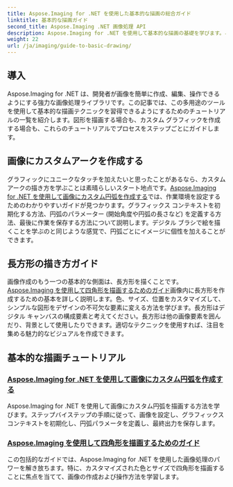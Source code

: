 ```yaml
---
title: Aspose.Imaging for .NET を使用した基本的な描画の総合ガイド
linktitle: 基本的な描画ガイド
second_title: Aspose.Imaging .NET 画像処理 API
description: Aspose.Imaging for .NET を使用して基本的な描画の基礎を学びます。このステップバイステップのチュートリアルでは、図形の作成、変換の適用、画像の処理など、基本的な概念について説明します。
weight: 22
url: /ja/imaging/guide-to-basic-drawing/
---
```

## 導入

Aspose.Imaging for .NET は、開発者が画像を簡単に作成、編集、操作できるようにする強力な画像処理ライブラリです。この記事では、この多用途のツールを使用して基本的な描画テクニックを習得できるようにするためのチュートリアルの一覧を紹介します。図形を描画する場合も、カスタム グラフィックを作成する場合も、これらのチュートリアルでプロセスをステップごとにガイドします。

## 画像にカスタムアークを作成する

グラフィックにユニークなタッチを加えたいと思ったことがあるなら、カスタムアークの描き方を学ぶことは素晴らしいスタート地点です。[Aspose.Imaging for .NET を使用して画像にカスタム円弧を作成する](./create-custom-arc-in-images/)では、作業環境を設定するためのわかりやすいガイドが見つかります。グラフィックス コンテキストを初期化する方法、円弧のパラメーター (開始角度や円弧の長さなど) を定義する方法、最後に作業を保存する方法について説明します。デジタル ブラシで絵を描くことを学ぶのと同じような感覚で、円弧ごとにイメージに個性を加えることができます。

## 長方形の描き方ガイド

画像作成のもう一つの基本的な側面は、長方形を描くことです。[Aspose.Imaging を使用して四角形を描画するためのガイド](./guide-to-drawing-rectangle/)画像内に長方形を作成するための基本を詳しく説明します。色、サイズ、位置をカスタマイズして、シンプルな図形をデザインの不可欠な要素に変える方法を学びます。長方形はデジタル キャンバスの構成要素と考えてください。長方形は他の画像要素を囲んだり、背景として使用したりできます。適切なテクニックを使用すれば、注目を集める魅力的なビジュアルを作成できます。

## 基本的な描画チュートリアル
### [Aspose.Imaging for .NET を使用して画像にカスタム円弧を作成する](./create-custom-arc-in-images/)
Aspose.Imaging for .NET を使用して画像にカスタム円弧を描画する方法を学びます。ステップバイステップの手順に従って、画像を設定し、グラフィックス コンテキストを初期化し、円弧パラメータを定義し、最終出力を保存します。
### [Aspose.Imaging を使用して四角形を描画するためのガイド](./guide-to-drawing-rectangle/)
この包括的なガイドでは、Aspose.Imaging for .NET を使用した画像処理のパワーを解き放ちます。特に、カスタマイズされた色とサイズで四角形を描画することに焦点を当てて、画像の作成および操作方法を学習します。